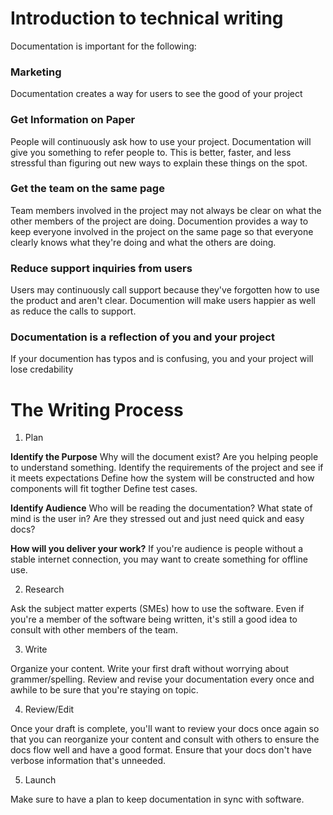 # Introduction to technical writing

Documentation is important for the following:

### Marketing

Documentation creates a way for users to see the good of your project

### Get Information on Paper

People will continuously ask how to use your project. Documentation will give you something to refer people to. This is better, faster, and less stressful than figuring out new ways to explain these things on the spot.

### Get the team on the same page

Team members involved in the project may not always be clear on what the other members of the project are doing. Documention provides a way to keep everyone involved in the project on the same page so that everyone clearly knows what they're doing and what the others are doing.

### Reduce support inquiries from users

Users may continuously call support because they've forgotten how to use the product and aren't clear. Documention will make users happier as well as reduce the calls to support.

### Documentation is a reflection of you and your project

If your documention has typos and is confusing, you and your project will lose credability

# The Writing Process

1. Plan

**Identify the Purpose**
Why will the document exist? Are you helping people to understand something. 
Identify the requirements of the project and see if it meets expectations
Define how the system will be constructed and how components will fit togther
Define test cases.

**Identify Audience**
Who will be reading the documentation? What state of mind is the user in? Are they stressed out and just need quick and easy docs?

**How will you deliver your work?** If you're audience is people without a stable internet connection, you may want to create  something for offline use.

2. Research

Ask the subject matter experts (SMEs) how to use the software. Even if you're a member of the software being written, it's still a good idea to consult with other members of the team.

3. Write

Organize your content. Write your first draft without worrying about grammer/spelling. Review and revise your documentation every once and awhile to be sure that you're staying on topic.

4. Review/Edit

Once your draft is complete, you'll want to review your docs once again so that you can reorganize your content and consult with others to ensure the docs flow well and have a good format. Ensure that your docs don't have verbose information that's unneeded.

5. Launch

Make sure to have a plan to keep documentation in sync with software.
